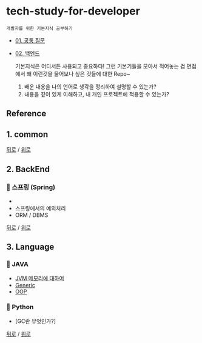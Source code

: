# tech-study-for-developer
    개발자를 위한 기본지식 공부하기

* [01. 공통 질문](#1-common)
* [02. 백엔드](#2-back-end)


    기본지식은 어디서든 사용되고 중요하다!
    그런 기본기들을 모아서 적어놓는 겸 
    면접에서 왜 이런것을 물어보나 싶은 것들에 대한 Repo~
    1. 배운 내용을 나의 언어로 생각을 정리하여 설명할 수 있는가?
    2. 내용을 깊이 있게 이해하고, 내 개인 프로젝트에 적용할 수 있는가?

## Reference


## 1. common

[뒤로](README.md) / [위로](#tech-study-for-developer)

## 2. BackEnd 


### 📌  스프링 (Spring)
*
* 스프링에서의 예외처리
* ORM / DBMS


[뒤로](README.md) / [위로](#tech-study-for-developer)  



## 3. Language
### 📌  JAVA
* [JVM 메모리에 대하여](Language-java/JVM_Memory.md)
* [Generic](Language-java/Generic.md)
* [OOP](Language-java/OOP.md)


### 📌  Python 
* [GC란 무엇인가?]

[뒤로](README.md) / [위로](#tech-study-for-developer)

